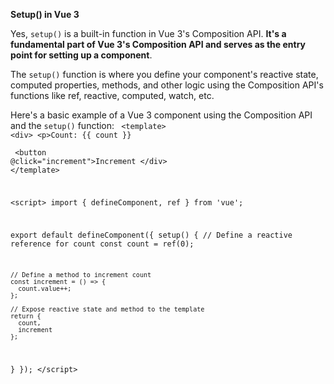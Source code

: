 <b>Setup() in Vue 3</b>


Yes, `setup()` is a built-in function in Vue 3's Composition API. <b>It's a fundamental part of Vue 3's Composition API and serves as the entry point for setting up a component</b>.

The `setup()` function is where you define your component's reactive state, computed properties, methods, and other logic using the Composition API's functions like ref, reactive, computed, watch, etc.

Here's a basic example of a Vue 3 component using the Composition API and the `setup()` function:
<code>
&lt;template>
  &lt;div>
    &lt;p>Count: {{ count }}</p>
    &lt;button @click="increment">Increment</button>
  &lt;/div>
&lt;/template>

&lt;script>
import { defineComponent, ref } from 'vue';

export default defineComponent({
  setup() {
    // Define a reactive reference for count
    const count = ref(0);

    // Define a method to increment count
    const increment = () => {
      count.value++;
    };

    // Expose reactive state and method to the template
    return {
      count,
      increment
    };
  }
});
&lt;/script>
</code>
